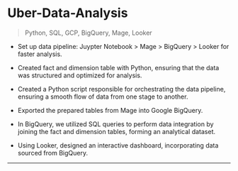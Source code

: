 # Uber-Data-Analysis 
> Python, SQL, GCP, BigQuery, Mage, Looker

+ Set up data pipeline: Juypter Notebook > Mage > BigQuery > Looker for faster analysis.


+ Created fact and dimension table with Python, ensuring that the data was structured and
optimized for analysis.

+ Created a Python script responsible for orchestrating the data pipeline, ensuring a smooth flow
of data from one stage to another.

+ Exported the prepared tables from Mage into Google BigQuery.

+ In BigQuery, we utilized SQL queries to perform data integration by joining the fact and
dimension tables, forming an analytical dataset.

+ Using Looker, designed an interactive dashboard, incorporating data sourced from BigQuery.

----------------------------------------------------------------------------------------------------------------------------





